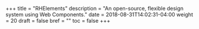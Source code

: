 +++
title = "RHElements"
description = "An open-source, flexible design system using Web Components."
date = 2018-08-31T14:02:31-04:00
weight = 20
draft = false
bref = ""
toc = false
+++

